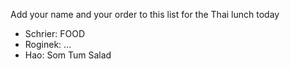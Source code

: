 Add your name and your order to this list for the Thai lunch today

* Schrier: FOOD
* Roginek: ...
* Hao: Som Tum Salad
